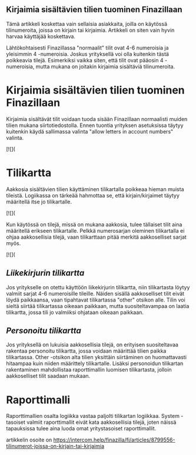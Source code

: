 ## Kirjaimia sisältävien tilien tuominen Finazillaan

Tämä artikkeli koskettaa vain sellaisia asiakkaita, joilla on käytössä tilinumeroita, joissa on kirjain tai kirjaimia. Artikkeli on siten vain hyvin harvaa käyttäjää koskettava.

Lähtökohtaisesti Finazillassa "normaalit" tilit ovat 4-6 numeroisia ja yleisimmin 4 -numeroisia. Joskus yrityksellä voi olla kuitenkin tästä poikkeavia tilejä. Esimerkiksi vaikka siten, että tilit ovat pääosin 4 -numeroisia, mutta mukana on joitakin kirjaimia sisältäviä tilinumeroita.

# **Kirjaimia sisältävien tilien tuominen Finazillaan**

Kirjaimia sisältävät tilit voidaan tuoda sisään Finazillaan normaalisti muiden tilien mukana siirtotiedostolla. Ennen tuontia yrityksen asetuksissa täytyy kuitenkin käydä sallimassa valinta "allow letters in account numbers" valinta.

[![](

# **Tilikartta**

Aakkosia sisältävien tilien käyttäminen tilikartalla poikkeaa hieman muista tileistä. Logiikassa on tärkeää hahmottaa se, että kirjain/kirjaimet täytyy määritellä itse jo tilikartalle.

[![](

Kun käytössä on tilejä, missä on mukana aakkosia, tulee tällaiset tilit aina määritellä erikseen tilikartalle. Pelkkä numerosarjan oleminen tilikartalla ei ohjaa aakkosellisia tilejä, vaan tilikarttaan pitää merkitä aakkoselliset sarjat myös.

[![](

## *Liikekirjurin tilikartta*

Jos yritykselle on otettu käyttöön liikekirjurin tilikartta, niin tilikartasta löytyy valmiit sarjat 4-6 numeroisille tileille. Näiden sisällä aakkoselliset tilit eivät löydä paikkaansa, vaan tipahtavat tilikartassa "other" otsikon alle. Tilin voi sieltä siirtää tilikartassa oikeaan paikkaan, mutta suositeltavampaa on laatia tilikartta, jossa tili jo valmiiksi ohjataan oikeaan paikkaan.

## *Personoitu tilikartta*

Jos yrityksellä on lukuisia aakkosellisia tilejä, on erityisen suositeltavaa rakentaa personoitu tilikartta, jossa voidaan määrittää tilien paikka tilikartassa. Other -otsikon alta tilien yksittäin siirtäminen on huomattavasti hitaampaa kuin niiden määrittely tilikartalle. Lisäksi personoidun tilikartan rakentaminen mahdollistaa raporttimallin luomisen tilikartasta, jolloin aakkoselliset tilit saadaan mukaan.

# **Raporttimalli**

Raporttimallien osalta logiikka vastaa paljolti tilikartan logiikkaa. System -tasoiset valmiit raporttimallit eivät kata aakkosellisia tilejä, joten näissä tapauksissa tulee aina luoda omat yritystasoiset raporttimallit.



artikkelin osoite on https://intercom.help/finazilla/fi/articles/8799556-tilinumerot-joissa-on-kirjain-tai-kirjaimia

